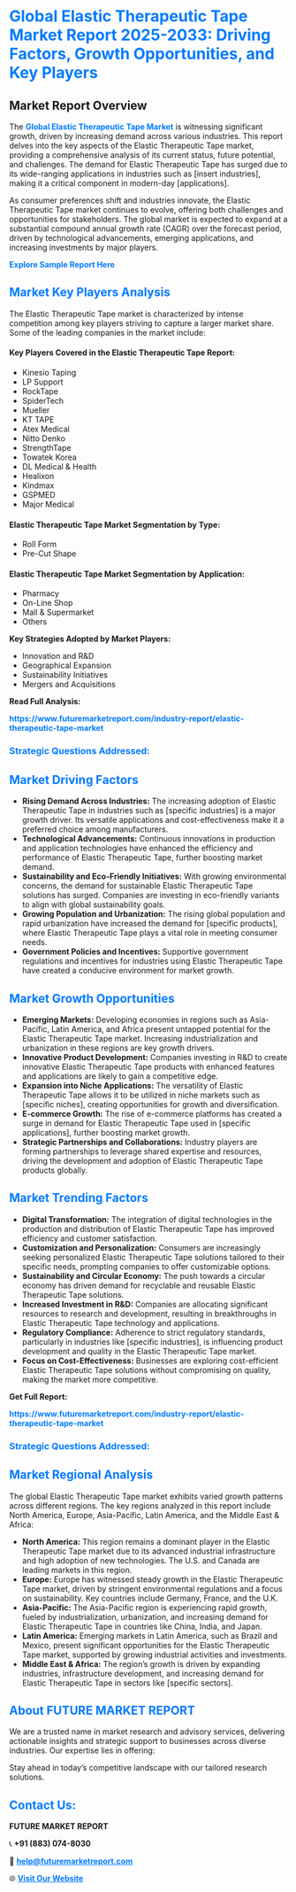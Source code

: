 <h1 style="color: #007BFF;">Global Elastic Therapeutic Tape Market Report 2025-2033: Driving Factors, Growth Opportunities, and Key Players</h1>

<section id="overview">
<h2>Market Report Overview</h2>
<p>The <a href="https://www.futuremarketreport.com/industry-report/elastic-therapeutic-tape-market" style="color: #007BFF; text-decoration: none;"><strong>Global Elastic Therapeutic Tape Market</strong></a> is witnessing significant growth, driven by increasing demand across various industries. This report delves into the key aspects of the Elastic Therapeutic Tape market, providing a comprehensive analysis of its current status, future potential, and challenges. The demand for Elastic Therapeutic Tape has surged due to its wide-ranging applications in industries such as [insert industries], making it a critical component in modern-day [applications].</p>
<p>As consumer preferences shift and industries innovate, the Elastic Therapeutic Tape market continues to evolve, offering both challenges and opportunities for stakeholders. The global market is expected to expand at a substantial compound annual growth rate (CAGR) over the forecast period, driven by technological advancements, emerging applications, and increasing investments by major players.</p>
</section>

<section id="overview">
<p><a href="https://www.futuremarketreport.com/request-sample/reportId=80503" style="color: #007BFF; text-decoration: none;"><strong>Explore Sample Report Here</strong></a></p>
</section>

<section id="key-players">
<h2 style="color: #007BFF;">Market Key Players Analysis</h2>
<p>The Elastic Therapeutic Tape market is characterized by intense competition among key players striving to capture a larger market share. Some of the leading companies in the market include:</p>
<h4>Key Players Covered in the Elastic Therapeutic Tape Report:</h4>
<ul><li>Kinesio Taping</li><li>LP Support</li><li>RockTape</li><li>SpiderTech</li><li>Mueller</li><li>KT TAPE</li><li>Atex Medical</li><li>Nitto Denko</li><li>StrengthTape</li><li>Towatek Korea</li><li>DL Medical &amp; Health</li><li>Healixon</li><li>Kindmax</li><li>GSPMED</li><li>Major Medical</li></ul>
<h4>Elastic Therapeutic Tape Market Segmentation by Type:</h4>
<ul><li>Roll Form</li><li>Pre-Cut Shape</li></ul>

<h4>Elastic Therapeutic Tape Market Segmentation by Application:</h4>
<ul><li>Pharmacy</li><li>On-Line Shop</li><li>Mall &amp; Supermarket</li><li>Others</li></ul>
<p><strong>Key Strategies Adopted by Market Players:</strong></p>
<ul>
<li>Innovation and R&D</li>
<li>Geographical Expansion</li>
<li>Sustainability Initiatives</li>
<li>Mergers and Acquisitions</li>
</ul>
</section>

<section>
<p><strong>Read Full Analysis: </strong></p><a href="https://www.futuremarketreport.com/industry-report/elastic-therapeutic-tape-market" style="color: #007BFF; text-decoration: none;"><strong>https://www.futuremarketreport.com/industry-report/elastic-therapeutic-tape-market</strong></a>
<h3 style="color: #007BFF;">Strategic Questions Addressed:</h3>
</section>

<section id="driving-factors">
<h2 style="color: #007BFF;">Market Driving Factors</h2>
<ul>
<li><strong>Rising Demand Across Industries:</strong> The increasing adoption of Elastic Therapeutic Tape in industries such as [specific industries] is a major growth driver. Its versatile applications and cost-effectiveness make it a preferred choice among manufacturers.</li>
<li><strong>Technological Advancements:</strong> Continuous innovations in production and application technologies have enhanced the efficiency and performance of Elastic Therapeutic Tape, further boosting market demand.</li>
<li><strong>Sustainability and Eco-Friendly Initiatives:</strong> With growing environmental concerns, the demand for sustainable Elastic Therapeutic Tape solutions has surged. Companies are investing in eco-friendly variants to align with global sustainability goals.</li>
<li><strong>Growing Population and Urbanization:</strong> The rising global population and rapid urbanization have increased the demand for [specific products], where Elastic Therapeutic Tape plays a vital role in meeting consumer needs.</li>
<li><strong>Government Policies and Incentives:</strong> Supportive government regulations and incentives for industries using Elastic Therapeutic Tape have created a conducive environment for market growth.</li>
</ul>
</section>

<section id="growth-opportunities">
<h2 style="color: #007BFF;">Market Growth Opportunities</h2>
<ul>
<li><strong>Emerging Markets:</strong> Developing economies in regions such as Asia-Pacific, Latin America, and Africa present untapped potential for the Elastic Therapeutic Tape market. Increasing industrialization and urbanization in these regions are key growth drivers.</li>
<li><strong>Innovative Product Development:</strong> Companies investing in R&D to create innovative Elastic Therapeutic Tape products with enhanced features and applications are likely to gain a competitive edge.</li>
<li><strong>Expansion into Niche Applications:</strong> The versatility of Elastic Therapeutic Tape allows it to be utilized in niche markets such as [specific niches], creating opportunities for growth and diversification.</li>
<li><strong>E-commerce Growth:</strong> The rise of e-commerce platforms has created a surge in demand for Elastic Therapeutic Tape used in [specific applications], further boosting market growth.</li>
<li><strong>Strategic Partnerships and Collaborations:</strong> Industry players are forming partnerships to leverage shared expertise and resources, driving the development and adoption of Elastic Therapeutic Tape products globally.</li>
</ul>
</section>

<section id="trending-factors">
<h2 style="color: #007BFF;">Market Trending Factors</h2>
<ul>
<li><strong>Digital Transformation:</strong> The integration of digital technologies in the production and distribution of Elastic Therapeutic Tape has improved efficiency and customer satisfaction.</li>
<li><strong>Customization and Personalization:</strong> Consumers are increasingly seeking personalized Elastic Therapeutic Tape solutions tailored to their specific needs, prompting companies to offer customizable options.</li>
<li><strong>Sustainability and Circular Economy:</strong> The push towards a circular economy has driven demand for recyclable and reusable Elastic Therapeutic Tape solutions.</li>
<li><strong>Increased Investment in R&D:</strong> Companies are allocating significant resources to research and development, resulting in breakthroughs in Elastic Therapeutic Tape technology and applications.</li>
<li><strong>Regulatory Compliance:</strong> Adherence to strict regulatory standards, particularly in industries like [specific industries], is influencing product development and quality in the Elastic Therapeutic Tape market.</li>
<li><strong>Focus on Cost-Effectiveness:</strong> Businesses are exploring cost-efficient Elastic Therapeutic Tape solutions without compromising on quality, making the market more competitive.</li>
</ul>
</section>

<section>
<p><strong>Get Full Report: </strong></p><a href="https://www.futuremarketreport.com/industry-report/elastic-therapeutic-tape-market" style="color: #007BFF; text-decoration: none;"><strong>https://www.futuremarketreport.com/industry-report/elastic-therapeutic-tape-market</strong></a>
<h3 style="color: #007BFF;">Strategic Questions Addressed:</h3>
</section>


<section id="regional-analysis">
<h2 style="color: #007BFF;">Market Regional Analysis</h2>
<p>The global Elastic Therapeutic Tape market exhibits varied growth patterns across different regions. The key regions analyzed in this report include North America, Europe, Asia-Pacific, Latin America, and the Middle East & Africa:</p>
<ul>
<li><strong>North America:</strong> This region remains a dominant player in the Elastic Therapeutic Tape market due to its advanced industrial infrastructure and high adoption of new technologies. The U.S. and Canada are leading markets in this region.</li>
<li><strong>Europe:</strong> Europe has witnessed steady growth in the Elastic Therapeutic Tape market, driven by stringent environmental regulations and a focus on sustainability. Key countries include Germany, France, and the U.K.</li>
<li><strong>Asia-Pacific:</strong> The Asia-Pacific region is experiencing rapid growth, fueled by industrialization, urbanization, and increasing demand for Elastic Therapeutic Tape in countries like China, India, and Japan.</li>
<li><strong>Latin America:</strong> Emerging markets in Latin America, such as Brazil and Mexico, present significant opportunities for the Elastic Therapeutic Tape market, supported by growing industrial activities and investments.</li>
<li><strong>Middle East & Africa:</strong> The region’s growth is driven by expanding industries, infrastructure development, and increasing demand for Elastic Therapeutic Tape in sectors like [specific sectors].</li>
</ul>
</section>

<footer>
<h2 style="color: #007BFF;">About FUTURE MARKET REPORT</h2>
<p>We are a trusted name in market research and advisory services, delivering actionable insights and strategic support to businesses across diverse industries. Our expertise lies in offering:</p>

<p>Stay ahead in today’s competitive landscape with our tailored research solutions.</p>

<h2 style="color: #007BFF;">Contact Us:</h2>
<p><strong>FUTURE MARKET REPORT</strong></p>
<p>📞 <strong>+91 (883) 074-8030</strong></p>
<p>📧 <strong><a href="mailto:help@futuremarketreport.com" style="color: #007BFF;">help@futuremarketreport.com</a></strong></p>
<p>🌐 <strong><a href="https://www.futuremarketreport.com/" style="color: #007BFF;">Visit Our Website</a></strong></p>
</footer>